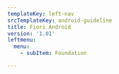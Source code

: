 ```yaml
---
templateKey: left-nav
srcTemplateKey: android-guideline
title: Fiori Android
version: '1.01'
leftmenu:
  menu:
    - subItem: Foundation

---
```


